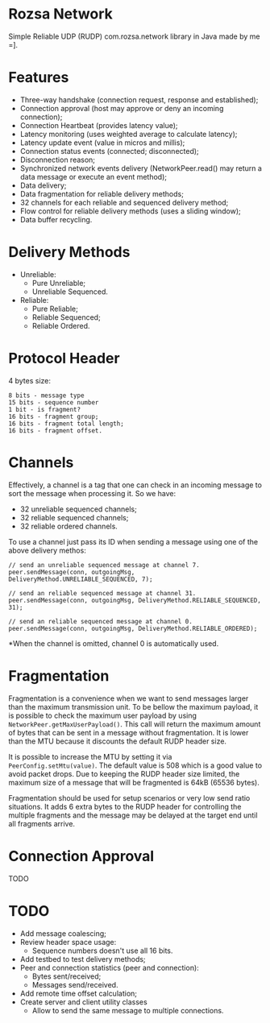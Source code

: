 # Rozsa Network
Simple Reliable UDP (RUDP) com.rozsa.network library in Java made by me =].

# Features

- Three-way handshake (connection request, response and established);
- Connection approval (host may approve or deny an incoming connection);
- Connection Heartbeat (provides latency value);
- Latency monitoring (uses weighted average to calculate latency);
- Latency update event (value in micros and millis);
- Connection status events (connected; disconnected);
- Disconnection reason;
- Synchronized network events delivery (NetworkPeer.read() may return a data message or execute an event method);
- Data delivery;
- Data fragmentation for reliable delivery methods;
- 32 channels for each reliable and sequenced delivery method;
- Flow control for reliable delivery methods (uses a sliding window);
- Data buffer recycling.

# Delivery Methods

- Unreliable:
  - Pure Unreliable;
  - Unreliable Sequenced.
- Reliable:
  - Pure Reliable;
  - Reliable Sequenced;
  - Reliable Ordered.

# Protocol Header

4 bytes size:

```
8 bits - message type
15 bits - sequence number
1 bit - is fragment?
16 bits - fragment group;
16 bits - fragment total length;
16 bits - fragment offset.
```

# Channels

Effectively, a channel is a tag that one can check in an incoming message to sort the message when processing it. So we have:

- 32 unreliable sequenced channels;
- 32 reliable sequenced channels;
- 32 reliable ordered channels.

To use a channel just pass its ID when sending a message using one of the above delivery methos:
```
// send an unreliable sequenced message at channel 7.
peer.sendMessage(conn, outgoingMsg, DeliveryMethod.UNRELIABLE_SEQUENCED, 7);

// send an reliable sequenced message at channel 31.
peer.sendMessage(conn, outgoingMsg, DeliveryMethod.RELIABLE_SEQUENCED, 31);

// send an reliable sequenced message at channel 0.
peer.sendMessage(conn, outgoingMsg, DeliveryMethod.RELIABLE_ORDERED);
```

*When the channel is omitted, channel 0 is automatically used.

# Fragmentation
Fragmentation is a convenience when we want to send messages larger than the maximum transmission unit. To be
bellow the maximum payload, it is possible to check the maximum user payload by using ``NetworkPeer.getMaxUserPayload()``.
This call will return the maximum amount of bytes that can be sent in a message without fragmentation. It is
lower than the MTU because it discounts the default RUDP header size.

It is possible to increase the MTU by setting it via ``PeerConfig.setMtu(value)``. The default value
is 508 which is a good value to avoid packet drops. Due to keeping the RUDP header size limited, the maximum size of a
message that will be fragmented is 64kB (65536 bytes).

Fragmentation should be used for setup scenarios or very low send ratio situations. It adds 6 extra bytes
to the RUDP header for controlling the multiple fragments and the message may be delayed at the target end
until all fragments arrive.

# Connection Approval

TODO

# TODO

- Add message coalescing;
- Review header space usage:
  - Sequence numbers doesn't use all 16 bits.
- Add testbed to test delivery methods;
- Peer and connection statistics (peer and connection):
  - Bytes sent/received;
  - Messages send/received.
- Add remote time offset calculation;
- Create server and client utility classes
  - Allow to send the same message to multiple connections.
